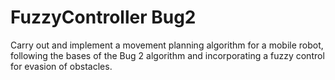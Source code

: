 # FuzzyController Bug2

Carry out and implement a movement planning algorithm for a mobile robot,
following the bases of the Bug 2 algorithm and incorporating a fuzzy control for evasion
of obstacles.

